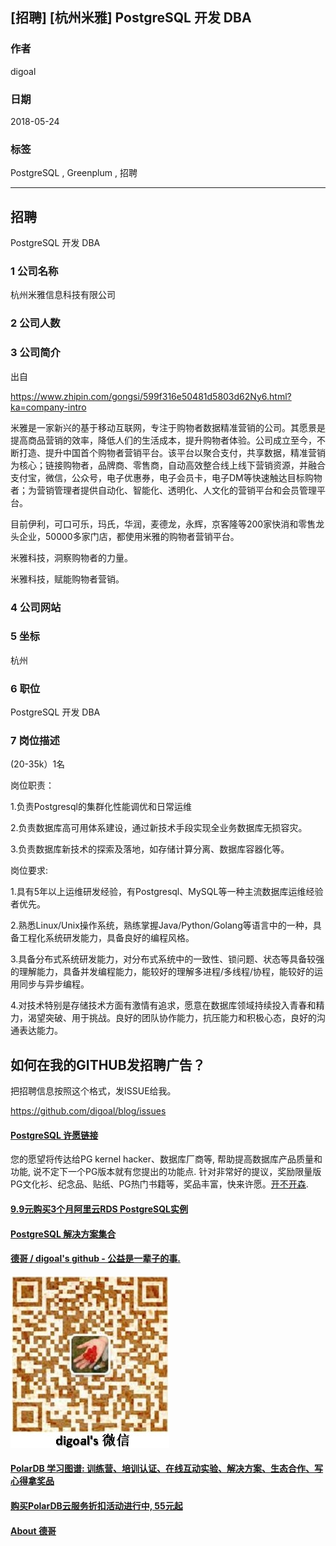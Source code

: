## [招聘] [杭州米雅] PostgreSQL 开发 DBA    
         
### 作者         
digoal        
        
### 日期        
2018-05-24        
        
### 标签        
PostgreSQL , Greenplum , 招聘      
        
----        
        
## 招聘        
PostgreSQL 开发 DBA      
         
### 1 公司名称      
杭州米雅信息科技有限公司   
      
### 2 公司人数      
      
### 3 公司简介      
出自  
  
https://www.zhipin.com/gongsi/599f316e50481d5803d62Ny6.html?ka=company-intro  
  
米雅是一家新兴的基于移动互联网，专注于购物者数据精准营销的公司。其愿景是提高商品营销的效率，降低人们的生活成本，提升购物者体验。公司成立至今，不断打造、提升中国首个购物者营销平台。该平台以聚合支付，共享数据，精准营销为核心；链接购物者，品牌商、零售商，自动高效整合线上线下营销资源，并融合支付宝，微信，公众号，电子优惠券，电子会员卡，电子DM等快速触达目标购物者；为营销管理者提供自动化、智能化、透明化、人文化的营销平台和会员管理平台。  
  
目前伊利，可口可乐，玛氏，华润，麦德龙，永辉，京客隆等200家快消和零售龙头企业，50000多家门店，都使用米雅的购物者营销平台。  
  
米雅科技，洞察购物者的力量。  
  
米雅科技，赋能购物者营销。  
      
### 4 公司网站      
  
      
### 5 坐标        
杭州   
        
### 6 职位        
PostgreSQL 开发 DBA      
        
### 7 岗位描述     
    
(20-35k）1名  
  
岗位职责：  
  
1\.负责Postgresql的集群化性能调优和日常运维  
  
2\.负责数据库高可用体系建设，通过新技术手段实现全业务数据库无损容灾。  
  
3\.负责数据库新技术的探索及落地，如存储计算分离、数据库容器化等。  
  
岗位要求:  
  
1\.具有5年以上运维研发经验，有Postgresql、MySQL等一种主流数据库运维经验者优先。  
  
2\.熟悉Linux/Unix操作系统，熟练掌握Java/Python/Golang等语言中的一种，具备工程化系统研发能力，具备良好的编程风格。  
  
3\.具备分布式系统研发能力，对分布式系统中的一致性、锁问题、状态等具备较强的理解能力，具备并发编程能力，能较好的理解多进程/多线程/协程，能较好的运用同步与异步编程。  
  
4\.对技术特别是存储技术方面有激情有追求，愿意在数据库领域持续投入青春和精力，渴望突破、用于挑战。良好的团队协作能力，抗压能力和积极心态，良好的沟通表达能力。  
    
## 如何在我的GITHUB发招聘广告？    
把招聘信息按照这个格式，发ISSUE给我。    
    
https://github.com/digoal/blog/issues    
    
     
  
  
  
  
  
  
  
  
  
  
  
  
  
  
  
  
  
  
  
  
  
  
  
  
  
  
  
  
  
  
  
  
  
  
  
  
  
  
  
  
  
  
  
  
  
  
  
  
  
  
  
  
  
  
  
  
  
  
  
  
  
  
  
  
  
  
  
  
  
  
  
  
  
#### [PostgreSQL 许愿链接](https://github.com/digoal/blog/issues/76 "269ac3d1c492e938c0191101c7238216")
您的愿望将传达给PG kernel hacker、数据库厂商等, 帮助提高数据库产品质量和功能, 说不定下一个PG版本就有您提出的功能点. 针对非常好的提议，奖励限量版PG文化衫、纪念品、贴纸、PG热门书籍等，奖品丰富，快来许愿。[开不开森](https://github.com/digoal/blog/issues/76 "269ac3d1c492e938c0191101c7238216").  
  
  
#### [9.9元购买3个月阿里云RDS PostgreSQL实例](https://www.aliyun.com/database/postgresqlactivity "57258f76c37864c6e6d23383d05714ea")
  
  
#### [PostgreSQL 解决方案集合](https://yq.aliyun.com/topic/118 "40cff096e9ed7122c512b35d8561d9c8")
  
  
#### [德哥 / digoal's github - 公益是一辈子的事.](https://github.com/digoal/blog/blob/master/README.md "22709685feb7cab07d30f30387f0a9ae")
  
  
![digoal's wechat](../pic/digoal_weixin.jpg "f7ad92eeba24523fd47a6e1a0e691b59")
  
  
#### [PolarDB 学习图谱: 训练营、培训认证、在线互动实验、解决方案、生态合作、写心得拿奖品](https://www.aliyun.com/database/openpolardb/activity "8642f60e04ed0c814bf9cb9677976bd4")
  
  
#### [购买PolarDB云服务折扣活动进行中, 55元起](https://www.aliyun.com/activity/new/polardb-yunparter?userCode=bsb3t4al "e0495c413bedacabb75ff1e880be465a")
  
  
#### [About 德哥](https://github.com/digoal/blog/blob/master/me/readme.md "a37735981e7704886ffd590565582dd0")
  

